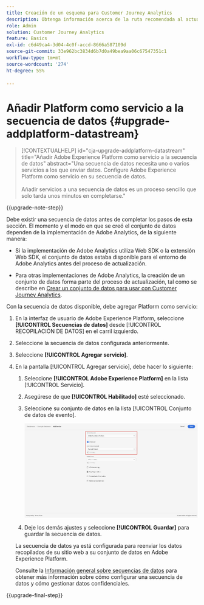 ```yaml
---
title: Creación de un esquema para Customer Journey Analytics
description: Obtenga información acerca de la ruta recomendada al actualizar de Adobe Analytics a Customer Journey Analytics
role: Admin
solution: Customer Journey Analytics
feature: Basics
exl-id: c6d49ca4-3d04-4c0f-accd-8666a587109d
source-git-commit: 33e962bc3834d6b7d0a49bea9aa06c67547351c1
workflow-type: tm+mt
source-wordcount: '274'
ht-degree: 55%

---
```


# Añadir Platform como servicio a la secuencia de datos {#upgrade-addplatform-datastream}

<!-- markdownlint-disable MD034 -->

>[!CONTEXTUALHELP]
>id="cja-upgrade-addplatform-datastream"
>title="Añadir Adobe Experience Platform como servicio a la secuencia de datos"
>abstract="Una secuencia de datos necesita uno o varios servicios a los que enviar datos. Configure Adobe Experience Platform como servicio en su secuencia de datos.<br><br>Añadir servicios a una secuencia de datos es un proceso sencillo que solo tarda unos minutos en completarse."

<!-- markdownlint-enable MD034 -->

{{upgrade-note-step}}

<!-- Should we single source this instead of duplicate it? The following steps were copied from: /help/data-ingestion/aepwebsdk.md-->

Debe existir una secuencia de datos antes de completar los pasos de esta sección. El momento y el modo en que se creó el conjunto de datos dependen de la implementación de Adobe Analytics, de la siguiente manera:

* Si la implementación de Adobe Analytics utiliza Web SDK o la extensión Web SDK, el conjunto de datos estaba disponible para el entorno de Adobe Analytics antes del proceso de actualización.

* Para otras implementaciones de Adobe Analytics, la creación de un conjunto de datos forma parte del proceso de actualización, tal como se describe en [Crear un conjunto de datos para usar con Customer Journey Analytics](/help/getting-started/cja-upgrade/cja-upgrade-datastream.md).

Con la secuencia de datos disponible, debe agregar Platform como servicio:

1. En la interfaz de usuario de Adobe Experience Platform, seleccione **[!UICONTROL Secuencias de datos]** desde [!UICONTROL RECOPILACIÓN DE DATOS] en el carril izquierdo.

1. Seleccione la secuencia de datos configurada anteriormente. <!--true?-->

1. Seleccione **[!UICONTROL Agregar servicio]**.

1. En la pantalla [!UICONTROL Agregar servicio], debe hacer lo siguiente:

   1. Seleccione **[!UICONTROL Adobe Experience Platform]** en la lista [!UICONTROL Servicio].

   1. Asegúrese de que **[!UICONTROL Habilitado]** esté seleccionado.

   1. Seleccione su conjunto de datos en la lista [!UICONTROL Conjunto de datos de evento].

      ![Servicio AEP de secuencia de datos](./assets/datastream-aep-service.png)

   1. Deje los demás ajustes y seleccione **[!UICONTROL Guardar]** para guardar la secuencia de datos.

   La secuencia de datos ya está configurada para reenviar los datos recopilados de su sitio web a su conjunto de datos en Adobe Experience Platform.

   Consulte la [Información general sobre secuencias de datos](https://experienceleague.adobe.com/docs/experience-platform/datastreams/overview.html) para obtener más información sobre cómo configurar una secuencia de datos y cómo gestionar datos confidenciales.

{{upgrade-final-step}}
